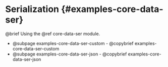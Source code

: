 # Serialization {#examples-core-data-ser}

@brief Using the @ref core-data-ser module.

- @subpage examples-core-data-ser-custom - @copybrief examples-core-data-ser-custom
- @subpage examples-core-data-ser-json - @copybrief examples-core-data-ser-json

